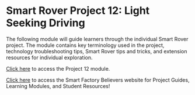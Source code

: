 # Smart Rover Project 12: Light Seeking Driving
The following module will guide learners through the individual Smart Rover project. The module contains key terminology used in the project, technology troubleshooting tips, Smart Rover tips and tricks, and extension resources for individual exploration. 

[Click here](https://smartfactorybelievers.deloitte.com/curriculum-resources/lessons/31/overview) to access the Project 12 module.

[Click here](https://smartfactorybelievers.deloitte.com/) to access the Smart Factory Believers website for Project Guides, Learning Modules, and Student Resources!
